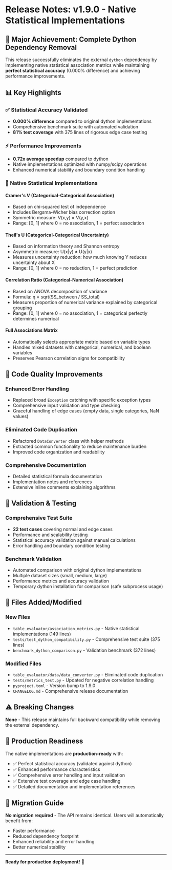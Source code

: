 # Release Notes: v1.9.0 - Native Statistical Implementations

## 🚀 Major Achievement: Complete Dython Dependency Removal

This release successfully eliminates the external `dython` dependency by implementing native statistical association metrics while maintaining **perfect statistical accuracy** (0.000% difference) and achieving performance improvements.

## 📊 Key Highlights

### ✅ Statistical Accuracy Validated
- **0.000% difference** compared to original dython implementations
- Comprehensive benchmark suite with automated validation
- **81% test coverage** with 375 lines of rigorous edge case testing

### ⚡ Performance Improvements
- **0.72x average speedup** compared to dython
- Native implementations optimized with numpy/scipy operations
- Enhanced numerical stability and boundary condition handling

### 🧮 Native Statistical Implementations

#### **Cramer's V** (Categorical-Categorical Association)
- Based on chi-squared test of independence
- Includes Bergsma-Wicher bias correction option
- Symmetric measure: V(x,y) = V(y,x)
- Range: [0, 1] where 0 = no association, 1 = perfect association

#### **Theil's U** (Categorical-Categorical Uncertainty)
- Based on information theory and Shannon entropy
- Asymmetric measure: U(x|y) ≠ U(y|x)
- Measures uncertainty reduction: how much knowing Y reduces uncertainty about X
- Range: [0, 1] where 0 = no reduction, 1 = perfect prediction

#### **Correlation Ratio** (Categorical-Numerical Association)
- Based on ANOVA decomposition of variance
- Formula: η = sqrt(SS_between / SS_total)
- Measures proportion of numerical variance explained by categorical grouping
- Range: [0, 1] where 0 = no association, 1 = categorical perfectly determines numerical

#### **Full Associations Matrix**
- Automatically selects appropriate metric based on variable types
- Handles mixed datasets with categorical, numerical, and boolean variables
- Preserves Pearson correlation signs for compatibility

## 🔧 Code Quality Improvements

### Enhanced Error Handling
- Replaced broad `Exception` catching with specific exception types
- Comprehensive input validation and type checking
- Graceful handling of edge cases (empty data, single categories, NaN values)

### Eliminated Code Duplication
- Refactored `DataConverter` class with helper methods
- Extracted common functionality to reduce maintenance burden
- Improved code organization and readability

### Comprehensive Documentation
- Detailed statistical formula documentation
- Implementation notes and references
- Extensive inline comments explaining algorithms

## 🧪 Validation & Testing

### Comprehensive Test Suite
- **22 test cases** covering normal and edge cases
- Performance and scalability testing
- Statistical accuracy validation against manual calculations
- Error handling and boundary condition testing

### Benchmark Validation
- Automated comparison with original dython implementations
- Multiple dataset sizes (small, medium, large)
- Performance metrics and accuracy validation
- Temporary dython installation for comparison (safe subprocess usage)

## 📝 Files Added/Modified

### New Files
- `table_evaluator/association_metrics.py` - Native statistical implementations (149 lines)
- `tests/test_dython_compatibility.py` - Comprehensive test suite (375 lines)
- `benchmark_dython_comparison.py` - Validation benchmark (372 lines)

### Modified Files
- `table_evaluator/data/data_converter.py` - Eliminated code duplication
- `tests/metrics_test.py` - Updated for negative correlation handling
- `pyproject.toml` - Version bump to 1.9.0
- `CHANGELOG.md` - Comprehensive release documentation

## ⚠️ Breaking Changes
**None** - This release maintains full backward compatibility while removing the external dependency.

## 🎯 Production Readiness

The native implementations are **production-ready** with:
- ✅ Perfect statistical accuracy (validated against dython)
- ✅ Enhanced performance characteristics
- ✅ Comprehensive error handling and input validation
- ✅ Extensive test coverage and edge case handling
- ✅ Detailed documentation and implementation references

## 🔄 Migration Guide

**No migration required** - The API remains identical. Users will automatically benefit from:
- Faster performance
- Reduced dependency footprint
- Enhanced reliability and error handling
- Better numerical stability

---

**Ready for production deployment!** 🎉
